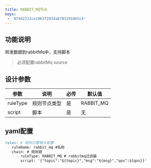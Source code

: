 ```yaml
---
title: RABBIT_MQ节点
keys:
 - '074d2212ce1063f283da87832918b5c4'
---
```

## 功能说明

转发数据到rabbitMq中，支持脚本
> 必须配置rabbitMq source

## 设计参数

|  参数   | 说明  | 必传  |默认值  |
|  ----  | ----  |----  |----  |
| ruleType  | 规则节点类型 |是 |RABBIT_MQ  |
| script| 脚本 |是 |无  |


## yaml配置

   ```markdown
rules: # 规则引擎相关配置
    - ruleName: rabbit_mq #名称
      chain: # 规则链
        - ruleType: RABBIT_MQ # rabbitmq过滤器
          script: '{"topic":"${topic}","msg":"${msg}","qos":${qos}}'
   ```

